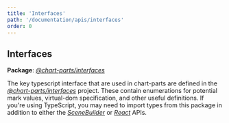 ```yaml
---
title: 'Interfaces'
path: '/documentation/apis/interfaces'
order: 0
---
```


## Interfaces

**Package**: [_@chart-parts/interfaces_](/apidocs/client/interfaces/index.html)

The key typescript interface that are used in chart-parts are defined in the [_@chart-parts/interfaces_](/apidocs/client/interfaces/index.html) project. These contain enumerations for potential mark values, virtual-dom specification, and other useful definitions. If you're using TypeScript, you may need to import types from this package in addition to either the [_SceneBuilder_](/apidocs/client/builder/index.html) or [_React_](/apidocs/client/react/index.html) APIs.
